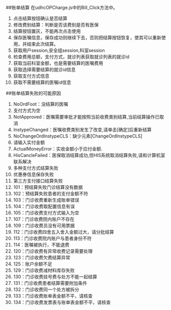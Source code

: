 ##账单结算
	在udhcOPCharge.js中的Bill_Click方法中。
1. 点击结算按钮确认是否结算
2. 修改费别结算：判断是否该费别是否有医保
3. 结算按钮置灰，不能再次点击使用
4. 保存医嘱信息，保存成功则继续下去，否则把结算按钮恢复，使其可以重新使用，并结束此次结算。
5. 获取用户session,安全组session,科室session
6. 检查费用总额，支付方式，就诊列表获取就诊列表的就诊id
7. 获取当前科室金额，也是需要结算的医嘱费用
8. 获取选择需要结算的就诊id信息
9. 获取支付方式信息
10. 获取不需要结算的医嘱id信息


##账单结算失败的可能原因
1. NoOrdFoot：没结算的医嘱
2. 支付方式为空
3. NotApproved：医嘱需要审批才能按照当前收费类别结算,当前结算操作已取消
4. InstypeChanged：医嘱收费类别发生了改变,请单击[确定]后重新结算
5. NoChangeOrdInstypeCLS：缺少元素[ChangeOrdInstypeCLS]
6. 请输入实付金额
7. ActualMoneyError：实收金额小于应付金额.
8. HisCancleFailed：医保取消结算成功,但HIS系统取消结算失败,请和计算机室联系解决
9. 多种支付方式结算失败
10. 优惠券信息保存失败
11. 第三方支付接口结算失败
12. 101：预结算失败门诊结算没有数据
13. 102：预结算失败患者的支付金额不符
14. 103：门诊收费重新生成账单错误
15. 104：门诊收费取配置信息有误
16. 105：门诊收费支付方式输入为空
17. 107：门诊收费院内账户不存在
18. 109：门诊收费员没有可用票据
19. 112：门诊收费四舍五入舍入金额过大，请分批结算
20. 113：门诊收费院内账户与患者身份不符
21. 114：医嘱被执行，不能退费
22. 120：门诊收费有异常收费记录需要处理
23. 123：门诊收费欠费结算异常
24. 125：账户余额不足
25. 129：门诊收费减材料库存失败
26. 130：门诊收费挂号费与处方不能一起结算
27. 131：门诊收费患者结算需要附加条件
28. 132：门诊收费同一个处方被拆分
29. 133：门诊收费账单表金额不平，请核查
30. 134：门诊收费发票表与账单表金额不平，请核查